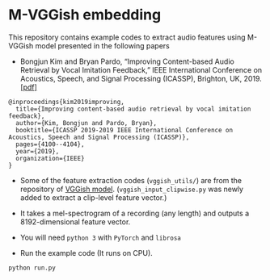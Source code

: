# M-VGGish embedding

This repository contains example codes to extract audio features using M-VGGish model presented in the following papers

* Bongjun Kim and Bryan Pardo, “Improving Content-based Audio Retrieval by Vocal Imitation Feedback,” IEEE International Conference on Acoustics, Speech, and Signal Processing (ICASSP), Brighton, UK, 2019. [[pdf]](https://www.bongjunkim.com/pages/files/papers/icassp19_Kim.pdf) 

```
@inproceedings{kim2019improving,
  title={Improving content-based audio retrieval by vocal imitation feedback},
  author={Kim, Bongjun and Pardo, Bryan},
  booktitle={ICASSP 2019-2019 IEEE International Conference on Acoustics, Speech and Signal Processing (ICASSP)},
  pages={4100--4104},
  year={2019},
  organization={IEEE}
}
```

* Some of the feature extraction codes (`vggish_utils/`) are from the repository of [VGGish model](https://github.com/tensorflow/models/tree/master/research/audioset). (`vggish_input_clipwise.py` was newly added to extract a clip-level feature vector.)

* It takes a mel-spectrogram of a recording (any length) and outputs a 8192-dimensional feature vector.

* You will need `python 3` with `PyTorch` and `librosa`

* Run the example code (It runs on CPU).
```shell
python run.py
```
